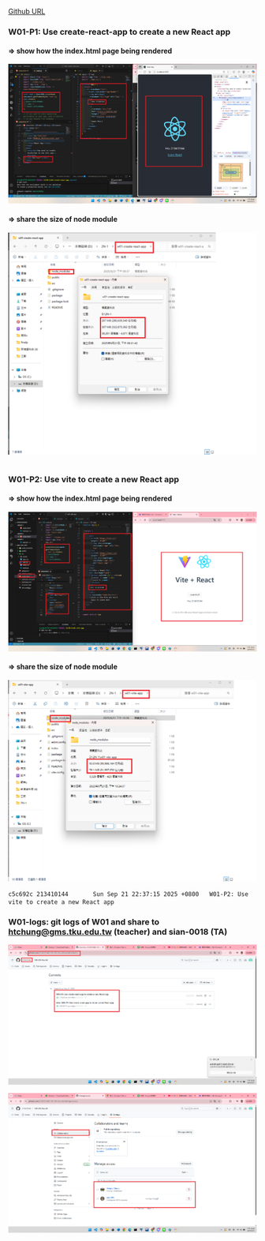 [Github URL](https://github.com/213410144/1141-2N-Hsu-44.git)

###  W01-P1: Use create-react-app to create a new React app
 
#### => show how the index.html page being rendered
 
![](w01-p1-1.png)
 
#### => share the size of node module
 
![](w01-p1-2.png)
 
```

```
###  W01-P2: Use vite to create a new React app
 
#### => show how the index.html page being rendered
 
![](w01-p2-1.png)
 
#### => share the size of node module
 
![](w01-p2-2.png)
 
```
c5c692c 213410144       Sun Sep 21 22:37:15 2025 +0800   W01-P2: Use vite to create a new React app
```
### W01-logs: git logs of W01 and share to htchung@gms.tku.edu.tw (teacher) and sian-0018 (TA)
 
![](w01-logs.png)
 
![](w01-share.png)